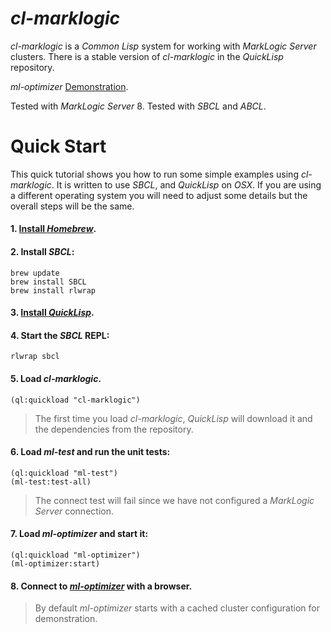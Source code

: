 # *cl-marklogic*
*cl-marklogic* is a *Common Lisp* system for working with *MarkLogic Server* clusters. There is a stable version of *cl-marklogic* in the *QuickLisp* repository.

*ml-optimizer* [Demonstration](http://opsresearch.com/demo/ml-optimizer/).

Tested with *MarkLogic Server* 8.
Tested with *SBCL* and *ABCL*.

# Quick Start

This quick tutorial shows you how to run some simple examples using *cl-marklogic*. It is written to use *SBCL*, and *QuickLisp* on *OSX*. If you are using a different operating system you will need to adjust some details but the overall steps will be the same.

#### 1. [Install *Homebrew*](http://brew.sh).

#### 2. Install *SBCL*:
  ```
  brew update
  brew install SBCL
  brew install rlwrap
  ```

#### 3. [Install *QuickLisp*](https://www.quicklisp.org/beta/#installation). 

#### 4. Start the *SBCL* REPL:
  ```
  rlwrap sbcl
  ```

#### 5. Load *cl-marklogic*.
  ```
  (ql:quickload "cl-marklogic")
  ```
   >The first time you load *cl-marklogic*, *QuickLisp* will download it and the dependencies from the repository.

#### 6. Load *ml-test* and run the unit tests:
  ```
  (ql:quickload "ml-test")
  (ml-test:test-all)
  ```
  >The connect test will fail since we have not configured a *MarkLogic Server* connection. 

#### 7. Load *ml-optimizer* and start it:
  ```
  (ql:quickload "ml-optimizer")
  (ml-optimizer:start)
  ```

#### 8. Connect to [*ml-optimizer*](http://localhost:9001) with a browser.
  >By default *ml-optimizer* starts with a cached cluster configuration for demonstration.



